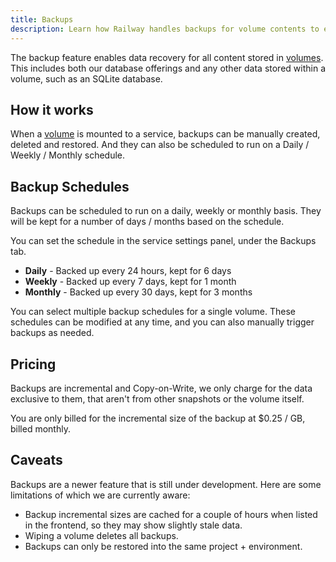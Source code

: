 ```yaml
---
title: Backups
description: Learn how Railway handles backups for volume contents to ensure data safety and recovery.
---
```


The backup feature enables data recovery for all content stored in [volumes](/reference/volumes). This includes both our database offerings and any other data stored within a volume, such as an SQLite database.

## How it works

When a [volume](/reference/volumes) is mounted to a service, backups can be manually created, deleted and restored. And they can also be scheduled to run on a Daily / Weekly / Monthly schedule.

## Backup Schedules

Backups can be scheduled to run on a daily, weekly or monthly basis. They will be kept for a number of days / months based on the schedule.

You can set the schedule in the service settings panel, under the Backups tab.

- **Daily** - Backed up every 24 hours, kept for 6 days
- **Weekly** - Backed up every 7 days, kept for 1 month
- **Monthly** - Backed up every 30 days, kept for 3 months

You can select multiple backup schedules for a single volume. These schedules can be modified at any time, and you can also manually trigger backups as needed.

## Pricing

Backups are incremental and Copy-on-Write, we only charge for the data exclusive to them, that aren't from other snapshots or the volume itself.

You are only billed for the incremental size of the backup at $0.25 / GB, billed monthly.

## Caveats

Backups are a newer feature that is still under development. Here are some limitations of which we are currently aware:

- Backup incremental sizes are cached for a couple of hours when listed in the frontend, so they may show slightly stale data.
- Wiping a volume deletes all backups.
- Backups can only be restored into the same project + environment.

